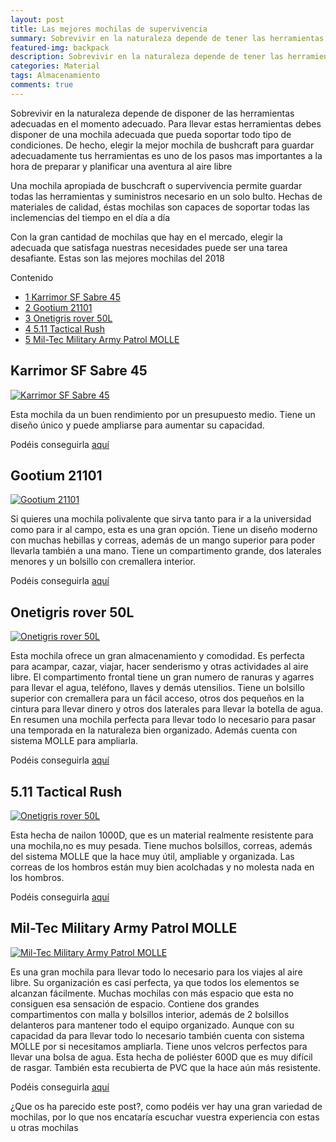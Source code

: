 ```yaml
---
layout: post
title: Las mejores mochilas de supervivencia
summary: Sobrevivir en la naturaleza depende de tener las herramientas adecuadas en el momento adecuado, para ello es necesario disponer de una mochila de calidad y resistente donde almacenar todos las herramientas y víveres necesarios.
featured-img: backpack
description: Sobrevivir en la naturaleza depende de tener las herramientas adecuadas en el momento adecuado, para ello es necesario disponer de una mochila de calidad y resistente donde almacenar todos las herramientas y víveres necesarios.
categories: Material
tags: Almacenamiento
comments: true
---
```


<p>Sobrevivir en la naturaleza depende de disponer de las herramientas adecuadas en el momento adecuado. Para llevar estas herramientas  debes disponer de una mochila adecuada que pueda soportar todo tipo de condiciones. De hecho, elegir la mejor mochila de bushcraft para guardar adecuadamente tus herramientas es uno de los pasos mas importantes a la hora de preparar y planificar una aventura al aire libre</p>

<p>Una mochila apropiada de buschcraft o supervivencia permite guardar todas las herramientas y suministros necesario en un solo bulto. Hechas de materiales de calidad, éstas mochilas son capaces de soportar todas las inclemencias del tiempo en el día a día</p>

<p>Con la gran cantidad de mochilas que hay en el mercado, elegir la adecuada que satisfaga nuestras necesidades puede ser una tarea desafiante. Estas son las mejores mochilas del 2018</p>

<div id="toc_container">
    <p class="toc_title">Contenido</p>
    <ul class="toc_list">
        <li><a href="#header1">1 Karrimor SF Sabre 45</a></li>
        <li><a href="#header2">2 Gootium 21101</a></li>
        <li><a href="#header3">3 Onetigris rover 50L</a></li>
        <li><a href="#header4">4 5.11 Tactical Rush</a></li>
        <li><a href="#header5">5 Mil-Tec Military Army Patrol MOLLE</a></li>
    </ul>
</div>

<h2 id="header1">Karrimor SF Sabre 45</h2>

<a href="https://www.amazon.es/gp/product/B008PP5GL0/ref=as_li_tl?ie=UTF8&camp=3638&creative=24630&creativeASIN=B008PP5GL0&linkCode=as2&tag=tdspvv-21&linkId=9819986377532914ece26e201ca6227b" imageanchor="1" ><img  src="{{ '/assets/img/posts/back_karrimor.jpg' | absolute_url }}" class="product-img" alt="Karrimor SF  Sabre 45" /></a>

<p>
Esta mochila da un buen rendimiento por un presupuesto medio. Tiene un diseño único y puede ampliarse para aumentar su capacidad.
</p>


Podéis conseguirla <a target="_blank" href="https://www.amazon.es/gp/product/B008PP5GL0/ref=as_li_tl?ie=UTF8&camp=3638&creative=24630&creativeASIN=B008PP5GL0&linkCode=as2&tag=tdspvv-21&linkId=9819986377532914ece26e201ca6227b">aquí</a><img src="//ir-es.amazon-adsystem.com/e/ir?t=tdspvv-21&l=am2&o=30&a=B008PP5GL0" width="1" height="1" border="0" alt="" style="border:none !important; margin:0px !important;" />


<h2 id="header2">Gootium 21101</h2>

<a href="https://www.amazon.es/gp/product/B00AV4Y0IS/ref=as_li_tl?ie=UTF8&camp=3638&creative=24630&creativeASIN=B00AV4Y0IS&linkCode=as2&tag=tdspvv-21&linkId=58a0f4a20fe79facf4aefe6cefd4c66e" imageanchor="1" ><img  src="{{ '/assets/img/posts/back_gootium.jpg' | absolute_url }}" class="product-img" alt="Gootium 21101" /></a>

<p>Si quieres una mochila polivalente que sirva tanto para ir a la universidad como para ir al campo, esta es una gran opción. Tiene un diseño moderno con muchas hebillas y correas, además de un mango superior para poder llevarla también a una mano. Tiene un compartimento grande, dos laterales menores y un bolsillo con cremallera interior.</p>


Podéis conseguirla <a target="_blank" href="https://www.amazon.es/gp/product/B00AV4Y0IS/ref=as_li_tl?ie=UTF8&camp=3638&creative=24630&creativeASIN=B00AV4Y0IS&linkCode=as2&tag=tdspvv-21&linkId=58a0f4a20fe79facf4aefe6cefd4c66e">aquí</a><img src="//ir-es.amazon-adsystem.com/e/ir?t=tdspvv-21&l=am2&o=30&a=B00AV4Y0IS" width="1" height="1" border="0" alt="" style="border:none !important; margin:0px !important;" />

<h2 id="header3">Onetigris rover 50L</h2>

<a href="https://www.amazon.es/gp/product/B079CDKK33/ref=as_li_tl?ie=UTF8&camp=3638&creative=24630&creativeASIN=B079CDKK33&linkCode=as2&tag=tdspvv-21&linkId=d1d945edb3012777eb595b31dd56674c" imageanchor="1" ><img  src="{{ '/assets/img/posts/back_onetigris.jpg' | absolute_url }}" class="product-img" alt="Onetigris rover 50L" /></a>

<p>
Esta mochila ofrece un gran almacenamiento y comodidad. Es perfecta para acampar, cazar, viajar, hacer senderismo y otras actividades al aire libre. El compartimento frontal tiene un gran numero de ranuras y agarres para llevar el agua, teléfono, llaves y demás utensilios. Tiene un bolsillo superior con cremallera para un fácil acceso, otros dos pequeños en la cintura para llevar dinero y otros dos laterales para llevar la botella de agua. En resumen una mochila perfecta para llevar todo lo necesario para pasar una temporada en la naturaleza bien organizado. Además cuenta con sistema MOLLE para ampliarla.
</p>

Podéis conseguirla <a target="_blank" href="https://www.amazon.es/gp/product/B079CDKK33/ref=as_li_tl?ie=UTF8&camp=3638&creative=24630&creativeASIN=B079CDKK33&linkCode=as2&tag=tdspvv-21&linkId=d1d945edb3012777eb595b31dd56674c">aquí</a><img src="//ir-es.amazon-adsystem.com/e/ir?t=tdspvv-21&l=am2&o=30&a=B079CDKK33" width="1" height="1" border="0" alt="" style="border:none !important; margin:0px !important;" />

<h2 id="header4">5.11 Tactical Rush</h2>

<a href="https://www.amazon.es/gp/product/B079CDKK33/ref=as_li_tl?ie=UTF8&camp=3638&creative=24630&creativeASIN=B079CDKK33&linkCode=as2&tag=tdspvv-21&linkId=d1d945edb3012777eb595b31dd56674c" imageanchor="1" ><img  src="{{ '/assets/img/posts/back_rush.jpg' | absolute_url }}" class="product-img" alt="Onetigris rover 50L" /></a>

<p>Esta hecha de nailon 1000D, que es un material realmente resistente para una mochila,no es muy pesada. Tiene muchos bolsillos, correas, además del sistema MOLLE que la hace muy útil, ampliable y organizada. Las correas de los hombros están muy bien acolchadas y no molesta nada en los hombros.</p>

Podéis conseguirla <a target="_blank" href="https://www.amazon.es/gp/product/B001LZ5S3C/ref=as_li_tl?ie=UTF8&camp=3638&creative=24630&creativeASIN=B001LZ5S3C&linkCode=as2&tag=tdspvv-21&linkId=9bbd9968b4a334fae92b0fa5ee6309c4">aquí</a><img src="//ir-es.amazon-adsystem.com/e/ir?t=tdspvv-21&l=am2&o=30&a=B001LZ5S3C" width="1" height="1" border="0" alt="" style="border:none !important; margin:0px !important;" />

<h2 id="header5">Mil-Tec Military Army Patrol MOLLE</h2>

<a href="https://www.amazon.es/gp/product/B004LSBYR0/ref=as_li_tl?ie=UTF8&camp=3638&creative=24630&creativeASIN=B004LSBYR0&linkCode=as2&tag=tdspvv-21&linkId=e2d7ff7abf75a265f0bfc33bd50af2fe" imageanchor="1" ><img  src="{{ '/assets/img/posts/back_miltech.jpg' | absolute_url }}" class="product-img" alt="Mil-Tec Military Army Patrol MOLLE" /></a>

<p>
Es una gran mochila para llevar todo lo necesario para los viajes al aire libre. Su organización es casi perfecta, ya que todos los elementos se alcanzan fácilmente. Muchas mochilas con más espacio que esta no consiguen esa sensación de espacio.
Contiene dos grandes compartimentos con malla y bolsillos interior, además de 2 bolsillos delanteros para mantener todo el equipo organizado. Aunque con su capacidad da para llevar todo lo necesario también cuenta con sistema MOLLE por si necesitamos ampliarla. Tiene unos velcros perfectos para llevar una bolsa de agua.
Esta hecha de poliéster 600D que es muy difícil de rasgar. También esta recubierta de PVC que la hace aún más resistente.
</p>

Podéis conseguirla <a target="_blank" href="https://www.amazon.es/gp/product/B004LSBYR0/ref=as_li_tl?ie=UTF8&camp=3638&creative=24630&creativeASIN=B004LSBYR0&linkCode=as2&tag=tdspvv-21&linkId=e2d7ff7abf75a265f0bfc33bd50af2fe">aquí</a><img src="//ir-es.amazon-adsystem.com/e/ir?t=tdspvv-21&l=am2&o=30&a=B004LSBYR0" width="1" height="1" border="0" alt="" style="border:none !important; margin:0px !important;" />


<p>¿Que os ha parecido este post?, como podéis ver hay una gran variedad de mochilas, por lo que nos encataría escuchar vuestra experiencia con estas u otras mochilas </p>